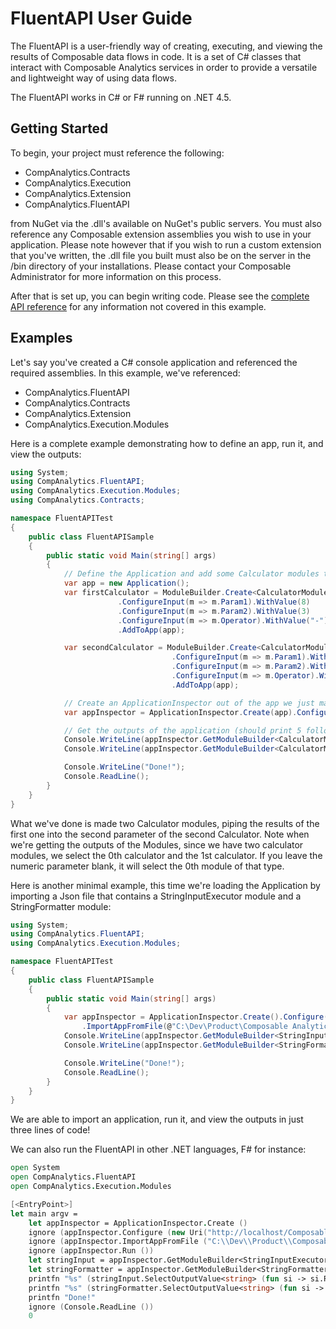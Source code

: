 # FluentAPI User Guide

The FluentAPI is a user-friendly way of creating, executing, and viewing the results of Composable data flows in code. It is a set of C# classes that interact with Composable Analytics services in order to provide a versatile and lightweight way of using data flows.

The FluentAPI works in C# or F# running on .NET 4.5.

## Getting Started

To begin, your project must reference the following:

* CompAnalytics.Contracts
* CompAnalytics.Execution
* CompAnalytics.Extension
* CompAnalytics.FluentAPI

from NuGet via the .dll's available on NuGet's public servers. You must also reference any Composable extension assemblies you wish to use in your application. Please note however that if you wish to run a custom extension that you've written, the .dll file you built must also be on the server in the /bin directory of your installations. Please contact your Composable Administrator for more information on this process.

After that is set up, you can begin writing code. Please see the [complete API reference](http://dev.composable.ai/10.-FluentAPI/10.2-FluentAPI-Reference/) for any information not covered in this example.

## Examples

Let's say you've created a C# console application and referenced the required assemblies. In this example, we've referenced:

* CompAnalytics.FluentAPI
* CompAnalytics.Contracts
* CompAnalytics.Extension
* CompAnalytics.Execution.Modules

Here is a complete example demonstrating how to define an app, run it, and view the outputs:

``` csharp
using System;
using CompAnalytics.FluentAPI;
using CompAnalytics.Execution.Modules;
using CompAnalytics.Contracts;

namespace FluentAPITest
{
    public class FluentAPISample
    {
        public static void Main(string[] args)
        {
            // Define the Application and add some Calculator modules to it
            var app = new Application();
            var firstCalculator = ModuleBuilder.Create<CalculatorModuleExecutor>()
                        .ConfigureInput(m => m.Param1).WithValue(8)
                        .ConfigureInput(m => m.Param2).WithValue(3)
                        .ConfigureInput(m => m.Operator).WithValue("-")
                        .AddToApp(app);

            var secondCalculator = ModuleBuilder.Create<CalculatorModuleExecutor>()
                                    .ConfigureInput(m => m.Param1).WithValue(-1)
                                    .ConfigureInput(m => m.Param2).WithConnection(firstCalculator.SelectOutput(m => m.Result))
                                    .ConfigureInput(m => m.Operator).WithValue("+")
                                    .AddToApp(app);

            // Create an ApplicationInspector out of the app we just made, configure it with the needed settings, and run it
            var appInspector = ApplicationInspector.Create(app).Configure(new Uri("http://localhost/Composable/"), "myusername", "mypassword").Run();

            // Get the outputs of the application (should print 5 followed by 4)
            Console.WriteLine(appInspector.GetModuleBuilder<CalculatorModuleExecutor>(0).SelectOutputValue<double>(m => m.Result));
            Console.WriteLine(appInspector.GetModuleBuilder<CalculatorModuleExecutor>(1).SelectOutputValue<double>(m => m.Result));

            Console.WriteLine("Done!");
            Console.ReadLine();
        }
    }
}
```

What we've done is made two Calculator modules, piping the results of the first one into the second parameter of the second Calculator. Note when we're getting the outputs of the Modules, since we have two calculator modules, we select the 0th calculator and the 1st calculator. If you leave the numeric parameter blank, it will select the 0th module of that type.

Here is another minimal example, this time we're loading the Application by importing a Json file that contains a StringInputExecutor module and a StringFormatter module:

``` csharp
using System;
using CompAnalytics.FluentAPI;
using CompAnalytics.Execution.Modules;

namespace FluentAPITest
{
    public class FluentAPISample
    {
        public static void Main(string[] args)
        {
            var appInspector = ApplicationInspector.Create().Configure(new Uri("http://localhost/Composable/"), "myusername", "mypassword")
                .ImportAppFromFile(@"C:\Dev\Product\Composable Analytics\Product\UnitTests\TestData\StringTest.json").Run();
            Console.WriteLine(appInspector.GetModuleBuilder<StringInputExecutor>().SelectOutputValue<string>(m => m.Result));
            Console.WriteLine(appInspector.GetModuleBuilder<StringFormatter>().SelectOutputValue<string>(m => m.Result));

            Console.WriteLine("Done!");
            Console.ReadLine();
        }
    }
}
```

We are able to import an application, run it, and view the outputs in just three lines of code!

We can also run the FluentAPI in other .NET languages, F# for instance:

``` fsharp
open System
open CompAnalytics.FluentAPI
open CompAnalytics.Execution.Modules

[<EntryPoint>]
let main argv = 
    let appInspector = ApplicationInspector.Create ()
    ignore (appInspector.Configure (new Uri("http://localhost/Composable/"), "myusername", "mypassword"))
    ignore (appInspector.ImportAppFromFile ("C:\\Dev\\Product\\Composable Analytics\\Product\\UnitTests\\TestData\\StringTest.json"))
    ignore (appInspector.Run ())
    let stringInput = appInspector.GetModuleBuilder<StringInputExecutor> ()
    let stringFormatter = appInspector.GetModuleBuilder<StringFormatter> ()
    printfn "%s" (stringInput.SelectOutputValue<string> (fun si -> si.Result))
    printfn "%s" (stringFormatter.SelectOutputValue<string> (fun si -> si.Result))
    printfn "Done!"
    ignore (Console.ReadLine ())
    0
```

